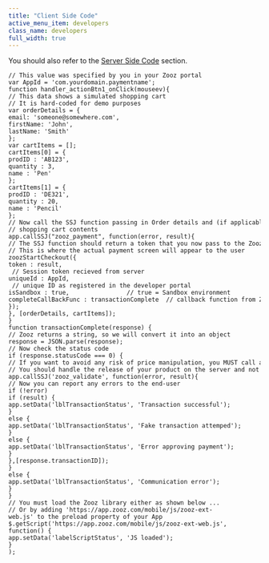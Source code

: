 ```yaml
---
title: "Client Side Code"
active_menu_item: developers
class_name: developers
full_width: true
---
```



You should also refer to the [Server Side Code](server_side_code.htm) section.

    // This value was specified by you in your Zooz portal
    var AppId = 'com.yourdomain.paymentname';
    function handler_actionBtn1_onClick(mouseev){
    // This data shows a simulated shopping cart
    // It is hard-coded for demo purposes
    var orderDetails = {
    email: 'someone@somewhere.com',
    firstName: 'John',
    lastName: 'Smith'
    };
    var cartItems = [];
    cartItems[0] = {
    prodID : 'AB123',
    quantity : 3,
    name : 'Pen'
    };
    cartItems[1] = {
    prodID : 'DE321',
    quantity : 20,
    name : 'Pencil'
    };
    // Now call the SSJ function passing in Order details and (if applicable)
    // shopping cart contents
    app.callSSJ("zooz_payment", function(error, result){
    // The SSJ function should return a token that you now pass to the Zooz on the client
    // This is where the actual payment screen will appear to the user
    zoozStartCheckout({
    token : result,                        // Session token recieved from server
    uniqueId : AppId,                // unique ID as registered in the developer portal
    isSandbox : true,                // true = Sandbox environment
    completeCallBackFunc : transactionComplete  // callback function from Zooz after payment attempt
    });
    }, [orderDetails, cartItems]);
    }
    function transactionComplete(response) {
    // Zooz returns a string, so we will convert it into an object
    response = JSON.parse(response);
    // Now check the status code
    if (response.statusCode === 0) {
    // If you want to avoid any risk of price manipulation, you MUST call an SSJ function to validate
    // You should handle the release of your product on the server and not the client.
    app.callSSJ('zooz_validate', function(error, result){
    // Now you can report any errors to the end-user
    if (!error)
    if (result) {
    app.setData('lblTransactionStatus', 'Transaction successful');
    }
    else {
    app.setData('lblTransactionStatus', 'Fake transaction attemped');
    }
    else {
    app.setData('lblTransactionStatus', 'Error approving payment');
    }
    },[response.transactionID]);
    }
    else {
    app.setData('lblTransactionStatus', 'Communication error');
    }
    }
    // You must load the Zooz library either as shown below ...
    // Or by adding 'https://app.zooz.com/mobile/js/zooz-ext-web.js' to the preload property of your App
    $.getScript('https://app.zooz.com/mobile/js/zooz-ext-web.js',
    function() {
    app.setData('labelScriptStatus', 'JS loaded');
    }
    );
   

